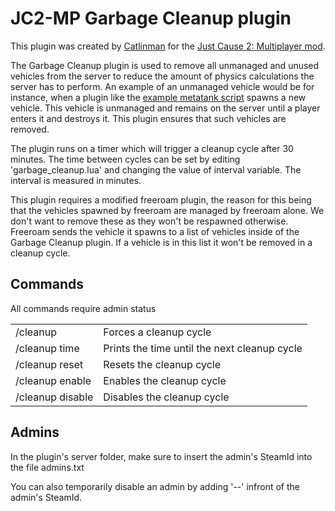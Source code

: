 
JC2-MP Garbage Cleanup plugin 
===================

This plugin was created by [Catlinman](https://twitter.com/Catlinman_) for the [Just Cause 2: Multiplayer mod](http://jc-mp.com).

The Garbage Cleanup plugin is used to remove all unmanaged and unused vehicles from the server to reduce the amount of physics calculations the server has to perform. An example of an unmanaged vehicle would be for instance, when a plugin like the [example metatank script](http://wiki.jc-mp.com/Lua/Tutorials/Intermediate/A_tank_that_shoots_tanks) spawns a new vehicle. This vehicle is unmanaged and remains on the server until a player enters it and destroys it. This plugin ensures that such vehicles are removed.

The plugin runs on a timer which will trigger a cleanup cycle after 30 minutes. The time between cycles can be set by editing 'garbage_cleanup.lua' and changing the value of interval variable. The interval is measured in minutes.

This plugin requires a modified freeroam plugin, the reason for this being that the vehicles spawned by freeroam are managed by freeroam alone. We don't want to remove these as they won't be respawned otherwise. Freeroam sends the vehicle it spawns to a list of vehicles inside of the Garbage Cleanup plugin. If a vehicle is in this list it won't be removed in a cleanup cycle.

Commands
--------
All commands require admin status

<table>
  <tr>
    <td>/cleanup
    <td>Forces a cleanup cycle</td>
  </tr>
  <tr>
    <td>/cleanup time</td>
    <td>Prints the time until the next cleanup cycle</td>
  </tr>
  <tr>
    <td>/cleanup reset</td>
    <td>Resets the cleanup cycle</td>
  </tr>
  <tr>
    <td>/cleanup enable</td>
    <td>Enables the cleanup cycle</td>
  </tr>
  <tr>
    <td>/cleanup disable</td>
    <td>Disables the cleanup cycle</td>
  </tr>
</table>

Admins
--------

In the plugin's server folder, make sure to insert the admin's SteamId into the file admins.txt

You can also temporarily disable an admin by adding '--' infront of the admin's SteamId.